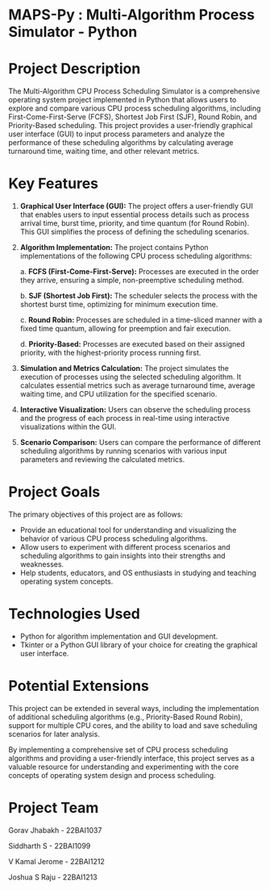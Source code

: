 # MAPS-Py : Multi-Algorithm Process Simulator - Python

# Project Description
The Multi-Algorithm CPU Process Scheduling Simulator is a comprehensive operating system project implemented in Python that allows users to explore and compare various CPU process scheduling algorithms, including First-Come-First-Serve (FCFS), Shortest Job First (SJF), Round Robin, and Priority-Based scheduling. This project provides a user-friendly graphical user interface (GUI) to input process parameters and analyze the performance of these scheduling algorithms by calculating average turnaround time, waiting time, and other relevant metrics.

# Key Features

1. **Graphical User Interface (GUI):** The project offers a user-friendly GUI that enables users to input essential process details such as process arrival time, burst time, priority, and time quantum (for Round Robin). This GUI simplifies the process of defining the scheduling scenarios.

2. **Algorithm Implementation:** The project contains Python implementations of the following CPU process scheduling algorithms:

    a. **FCFS (First-Come-First-Serve):** Processes are executed in the order they arrive, ensuring a simple, non-preemptive scheduling method.

    b. **SJF (Shortest Job First):** The scheduler selects the process with the shortest burst time, optimizing for minimum execution time.

    c. **Round Robin:** Processes are scheduled in a time-sliced manner with a fixed time quantum, allowing for preemption and fair execution.

    d. **Priority-Based:** Processes are executed based on their assigned priority, with the highest-priority process running first.

3. **Simulation and Metrics Calculation:** The project simulates the execution of processes using the selected scheduling algorithm. It calculates essential metrics such as average turnaround time, average waiting time, and CPU utilization for the specified scenario.

4. **Interactive Visualization:** Users can observe the scheduling process and the progress of each process in real-time using interactive visualizations within the GUI.

5. **Scenario Comparison:** Users can compare the performance of different scheduling algorithms by running scenarios with various input parameters and reviewing the calculated metrics.

# Project Goals
The primary objectives of this project are as follows:

- Provide an educational tool for understanding and visualizing the behavior of various CPU process scheduling algorithms.
- Allow users to experiment with different process scenarios and scheduling algorithms to gain insights into their strengths and weaknesses.
- Help students, educators, and OS enthusiasts in studying and teaching operating system concepts.

# Technologies Used
- Python for algorithm implementation and GUI development.
- Tkinter or a Python GUI library of your choice for creating the graphical user interface.

# Potential Extensions
This project can be extended in several ways, including the implementation of additional scheduling algorithms (e.g., Priority-Based Round Robin), support for multiple CPU cores, and the ability to load and save scheduling scenarios for later analysis.

By implementing a comprehensive set of CPU process scheduling algorithms and providing a user-friendly interface, this project serves as a valuable resource for understanding and experimenting with the core concepts of operating system design and process scheduling.

# Project Team
Gorav Jhabakh -  22BAI1037

Siddharth S -  22BAI1099

V Kamal Jerome - 22BAI1212

Joshua S Raju - 22BAI1213

